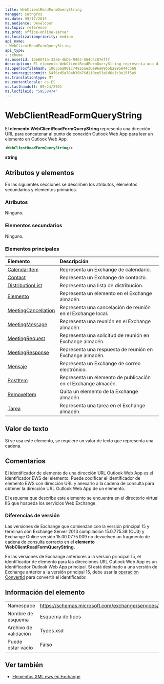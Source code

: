```yaml
---
title: WebClientReadFormQueryString
manager: sethgros
ms.date: 09/17/2015
ms.audience: Developer
ms.topic: reference
ms.prod: office-online-server
ms.localizationpriority: medium
api_name:
- WebClientReadFormQueryString
api_type:
- schema
ms.assetid: 13e8871a-32a6-4bb9-9493-864c4c07efff
description: El elemento WebClientReadFormQueryString representa una dirección URL para concatenar al punto de conexión Outlook Web App para leer un elemento en Outlook Web App.
ms.openlocfilehash: 10035aa001c74926ae36e96e09b5b2995844cb68
ms.sourcegitcommit: 54f6cd5a704b36b76d110ee53a6d6c1c3e15f5a9
ms.translationtype: MT
ms.contentlocale: es-ES
ms.lasthandoff: 09/24/2021
ms.locfileid: "59538474"
---
```

# <a name="webclientreadformquerystring"></a>WebClientReadFormQueryString

El **elemento WebClientReadFormQueryString** representa una dirección URL para concatenar al punto de conexión Outlook Web App para leer un elemento en Outlook Web App. 
  
```XML
<WebClientReadFormQueryString/>
```

 **string**
## <a name="attributes-and-elements"></a>Atributos y elementos

En las siguientes secciones se describen los atributos, elementos secundarios y elementos primarios.
  
### <a name="attributes"></a>Atributos

Ninguno.
  
### <a name="child-elements"></a>Elementos secundarios

Ninguno.
  
### <a name="parent-elements"></a>Elementos principales

|**Elemento**|**Descripción**|
|:-----|:-----|
|[CalendarItem](calendaritem.md) <br/> |Representa un Exchange de calendario.  <br/> |
|[Contact](contact.md) <br/> |Representa un Exchange de contacto.  <br/> |
|[DistributionList](distributionlist.md) <br/> |Representa una lista de distribución.  <br/> |
|[Elemento](item.md) <br/> |Representa un elemento en el Exchange almacén.  <br/> |
|[MeetingCancellation](meetingcancellation.md) <br/> |Representa una cancelación de reunión en el Exchange local.  <br/> |
|[MeetingMessage](meetingmessage.md) <br/> |Representa una reunión en el Exchange almacén.  <br/> |
|[MeetingRequest](meetingrequest.md) <br/> |Representa una solicitud de reunión en Exchange almacén.  <br/> |
|[MeetingResponse](meetingresponse.md) <br/> |Representa una respuesta de reunión en Exchange almacén.  <br/> |
|[Mensaje](message-ex15websvcsotherref.md) <br/> |Representa un Exchange de correo electrónico.  <br/> |
|[PostItem](postitem.md) <br/> |Representa un elemento de publicación en el Exchange almacén.  <br/> |
|[RemoveItem](removeitem.md) <br/> |Quita un elemento de la Exchange almacén.  <br/> |
|[Tarea](task.md) <br/> |Representa una tarea en el Exchange almacén.  <br/> |
   
## <a name="text-value"></a>Valor de texto

Si se usa este elemento, se requiere un valor de texto que representa una cadena.
  
## <a name="remarks"></a>Comentarios

El identificador de elemento de una dirección URL Outlook Web App es el identificador EWS del elemento. Puede codificar el identificador de elemento EWS con dirección URL y anexarlo a la cadena de consulta para obtener la dirección URL Outlook Web App de un elemento.
  
El esquema que describe este elemento se encuentra en el directorio virtual IIS que hospeda los servicios Web Exchange.
  
### <a name="version-differences"></a>Diferencias de versión

Las versiones de Exchange que comienzan con la versión principal 15 y terminan con Exchange Server 2013 compilación 15.0.775.38 (CU3) y Exchange Online versión 15.00.0775.009 no devuelven un fragmento de cadena de consulta correcto en el **elemento WebClientReadFormQueryString.** 
  
En las versiones de Exchange anteriores a la versión principal 15, el identificador de elemento para las direcciones URL Outlook Web App es un identificador Outlook Web App principal. Si está destinado a una versión de Exchange anterior a la versión principal 15, debe usar la [operación ConvertId](convertid-operation.md) para convertir el identificador. 
  
## <a name="element-information"></a>Información del elemento

|||
|:-----|:-----|
|Namespace  <br/> |https://schemas.microsoft.com/exchange/services/2006/types  <br/> |
|Nombre de esquema  <br/> |Esquema de tipos  <br/> |
|Archivo de validación  <br/> |Types.xsd  <br/> |
|Puede estar vacío  <br/> |Falso  <br/> |
   
## <a name="see-also"></a>Ver también



- [Elementos XML ews en Exchange](ews-xml-elements-in-exchange.md)

